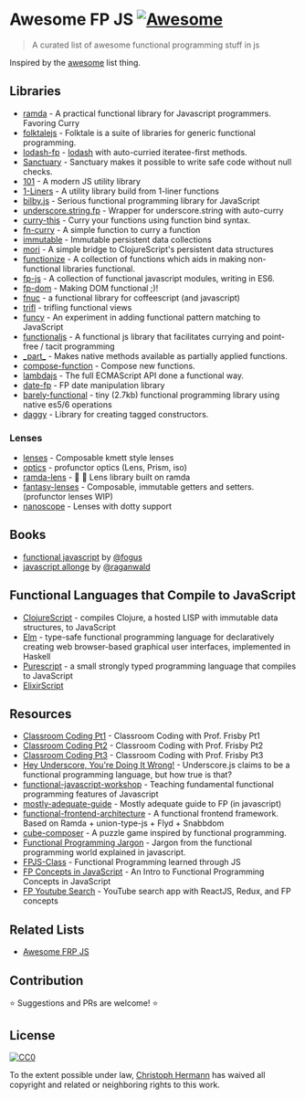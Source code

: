 # Awesome FP JS [![Awesome](https://cdn.rawgit.com/sindresorhus/awesome/d7305f38d29fed78fa85652e3a63e154dd8e8829/media/badge.svg)](https://github.com/sindresorhus/awesome)

> A curated list of awesome functional programming stuff in js

Inspired by the [awesome](https://github.com/sindresorhus/awesome) list thing.

## Libraries

* [ramda](https://github.com/ramda/ramda) - A practical functional library for Javascript programmers. Favoring Curry
* [folktalejs](http://folktalejs.org/) - Folktale is a suite of libraries for generic functional programming.
* [lodash-fp](https://github.com/lodash/lodash-fp) - [lodash](https://github.com/lodash/lodash) with auto-curried iteratee-first methods.
* [Sanctuary](https://github.com/plaid/sanctuary) - Sanctuary makes it possible to write safe code without null checks.
* [101](https://github.com/tjmehta/101) - A modern JS utility library
* [1-Liners](https://github.com/stoeffel/1-liners) - A utility library build from 1-liner functions
* [bilby.js](https://github.com/puffnfresh/bilby.js) - Serious functional programming library for JavaScript
* [underscore.string.fp](https://github.com/stoeffel/underscore.string.fp) - Wrapper for underscore.string with auto-curry
* [curry-this](https://github.com/stoeffel/curry-this) - Curry your functions using function bind syntax.
* [fn-curry](https://github.com/wilhelmson/fn-curry) - A simple function to curry a function
* [immutable](https://github.com/facebook/immutable-js) - Immutable persistent data collections
* [mori](https://github.com/swannodette/mori) - A simple bridge to ClojureScript's persistent data structures
* [functionize](https://github.com/paldepind/functionize) - A collection of functions which aids in making non-functional libraries functional.
* [fp-js](https://github.com/fp-js/) - A collection of functional javascript modules, writing in ES6.
* [fp-dom](https://github.com/fp-dom/) - Making DOM functional ;)!
* [fnuc](https://github.com/algesten/fnuc) - a functional library for coffeescript (and javascript)
* [trifl](https://github.com/algesten/trifl) - trifling functional views
* [funcy](https://github.com/bramstein/funcy) - An experiment in adding functional pattern matching to JavaScript
* [functionaljs](http://functionaljs.com) - A functional js library that facilitates currying and point-free / tacit programming
* [\_part\_](https://github.com/AutoSponge/_part_) - Makes native methods available as partially applied functions.
* [compose-function](https://github.com/stoeffel/compose-function) - Compose new functions.
* [lambdajs](https://github.com/loop-recur/lambdajs) - The full ECMAScript API done a functional way.
* [date-fp](http://github.com/cullophid/date-fp) - FP date manipulation library
* [barely-functional](https://github.com/cullophid/barely-functional) - tiny (2.7kb) functional programming library using native es5/6 operations
* [daggy](https://github.com/puffnfresh/daggy) - Library for creating tagged constructors.

### Lenses
* [lenses](https://github.com/DrBoolean/lenses) - Composable kmett style lenses
* [optics](https://github.com/flunc/optics) - profunctor optics (Lens, Prism, iso)
* [ramda-lens](https://github.com/ramda/ramda-lens) - :ram: :mag_right: Lens library built on ramda
* [fantasy-lenses](https://github.com/fantasyland/fantasy-lenses) - Composable, immutable getters and setters. (profunctor lenses WIP)
* [nanoscope](https://github.com/5outh/nanoscope) - Lenses with dotty support

## Books

* [functional javascript](http://shop.oreilly.com/product/0636920028857.do) by [@fogus](https://github.com/fogus)
* [javascript allonge](https://leanpub.com/javascript-allonge) by [@raganwald](https://github.com/raganwald)

## Functional Languages that Compile to JavaScript
+ [ClojureScript](https://github.com/clojure/clojurescript) - compiles Clojure, a hosted LISP with immutable data structures, to JavaScript
+ [Elm](http://elm-lang.org/) - type-safe functional programming language for declaratively creating web browser-based graphical user interfaces, implemented in Haskell
+ [Purescript](http://www.purescript.org/) - a small strongly typed programming language that compiles to JavaScript
+ [ElixirScript](https://github.com/bryanjos/elixirscript)

## Resources

* [Classroom Coding Pt1](https://www.youtube.com/watch?v=h_tkIpwbsxY) - Classroom Coding with Prof. Frisby Pt1
* [Classroom Coding Pt2](https://www.youtube.com/watch?v=oZ6C9h49bu8) - Classroom Coding with Prof. Frisby Pt2
* [Classroom Coding Pt3](https://www.youtube.com/watch?v=mMCgJA8HScA) - Classroom Coding with Prof. Frisby Pt3
* [Hey Underscore, You're Doing It Wrong!](https://www.youtube.com/watch?v=m3svKOdZijA) - Underscore.js claims to be a functional programming language, but how true is that?
* [functional-javascript-workshop](https://github.com/timoxley/functional-javascript-workshop) - Teaching fundamental functional programming features of Javascript
* [mostly-adequate-guide](https://github.com/DrBoolean/mostly-adequate-guide) - Mostly adequate guide to FP (in javascript)
* [functional-frontend-architecture](https://github.com/paldepind/functional-frontend-architecture) - A functional frontend framework. Based on Ramda + union-type-js + Flyd + Snabbdom
* [cube-composer](https://github.com/sharkdp/cube-composer) - A puzzle game inspired by functional programming.
* [Functional Programming Jargon](https://github.com/hemanth/functional-programming-jargon) - Jargon from the functional programming world explained in javascript.
* [FPJS-Class](https://github.com/loop-recur/FPJS-Class) - Functional Programming learned through JS
* [FP Concepts in JavaScript](https://medium.com/@collardeau/intro-to-functional-programming-concepts-in-javascript-b0650773139c) - An Intro to Functional Programming Concepts in JavaScript
* [FP Youtube Search](https://github.com/jaysoo/example-fp-youtube-search) - YouTube search app with ReactJS, Redux, and FP concepts

## Related Lists

* [Awesome FRP JS](https://github.com/stoeffel/awesome-frp-js)


## Contribution

:star: Suggestions and PRs are welcome! :star:

## License

[![CC0](http://i.creativecommons.org/p/zero/1.0/88x31.png)](http://creativecommons.org/publicdomain/zero/1.0/)

To the extent possible under law, [Christoph Hermann](http://stoeffel.github.io/) has waived all copyright and related or neighboring rights to this work.
